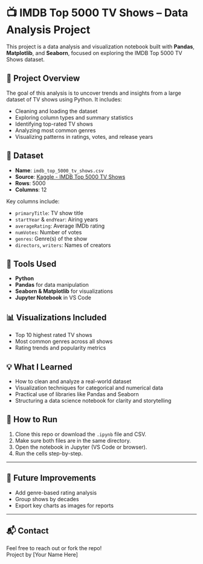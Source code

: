# 📺 IMDB Top 5000 TV Shows – Data Analysis Project

This project is a data analysis and visualization notebook built with **Pandas**, **Matplotlib**, and **Seaborn**, focused on exploring the IMDB Top 5000 TV Shows dataset.

## 📌 Project Overview

The goal of this analysis is to uncover trends and insights from a large dataset of TV shows using Python. It includes:

- Cleaning and loading the dataset
- Exploring column types and summary statistics
- Identifying top-rated TV shows
- Analyzing most common genres
- Visualizing patterns in ratings, votes, and release years

## 📁 Dataset

- **Name**: `imdb_top_5000_tv_shows.csv`
- **Source**: [Kaggle - IMDB Top 5000 TV Shows](https://www.kaggle.com/)
- **Rows**: 5000
- **Columns**: 12

Key columns include:
- `primaryTitle`: TV show title
- `startYear` & `endYear`: Airing years
- `averageRating`: Average IMDb rating
- `numVotes`: Number of votes
- `genres`: Genre(s) of the show
- `directors`, `writers`: Names of creators

## 🧰 Tools Used

- **Python**
- **Pandas** for data manipulation
- **Seaborn & Matplotlib** for visualizations
- **Jupyter Notebook** in VS Code

## 📊 Visualizations Included

- Top 10 highest rated TV shows
- Most common genres across all shows
- Rating trends and popularity metrics

## 💡 What I Learned

- How to clean and analyze a real-world dataset
- Visualization techniques for categorical and numerical data
- Practical use of libraries like Pandas and Seaborn
- Structuring a data science notebook for clarity and storytelling

## 📎 How to Run

1. Clone this repo or download the `.ipynb` file and CSV.
2. Make sure both files are in the same directory.
3. Open the notebook in Jupyter (VS Code or browser).
4. Run the cells step-by-step.

---

## 🚀 Future Improvements

- Add genre-based rating analysis
- Group shows by decades
- Export key charts as images for reports

---

## 📬 Contact

Feel free to reach out or fork the repo!  
Project by [Your Name Here]


